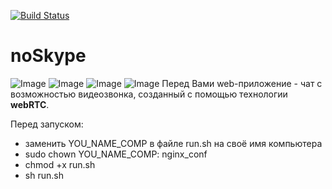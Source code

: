 [![Build Status](https://travis-ci.com/AlexeyDer/noSkype.svg?branch=release)](https://travis-ci.com/AlexeyDer/noSkype)
# noSkype
![Image](https://hsto.org/webt/5b/22/62/5b2262cea66f9381421890.png)
![Image](https://cdn.iconscout.com/icon/free/png-256/gradle-3-1175026.png)
![Image](https://www.matt-thornton.net/wordpress/wp-content/uploads/0dd7193f-e747-4a15-b797-818b9fac3656-mysql.png)
![Image](https://d1q6f0aelx0por.cloudfront.net/product-logos/644d2f15-c5db-4731-a353-ace6235841fa-registry.png)
Перед Вами web-приложение - чат с возможностью видеозвонка, созданный с помощью технологии **webRTC**.

Перед запуском:
- заменить YOU_NAME_COMP в файле run.sh на своё имя компьютера
- sudo chown YOU_NAME_COMP: nginx_conf
- chmod +x run.sh
- sh run.sh
